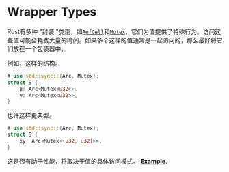 # Wrapper Types

Rust有多种 "封装 "类型，如[`RefCell`]和[`Mutex`]，它们为值提供了特殊行为。访问这些值可能会耗费大量的时间。如果多个这样的值通常是一起访问的，那么最好将它们放在一个包装器中。

[`RefCell`]: https://doc.rust-lang.org/std/cell/struct.RefCell.html
[`Mutex`]: https://doc.rust-lang.org/std/sync/struct.Mutex.html

例如，这样的结构。
```rust
# use std::sync::{Arc, Mutex};
struct S {
    x: Arc<Mutex<u32>>,
    y: Arc<Mutex<u32>>,
}
```
也许这样更典型。
```rust
# use std::sync::{Arc, Mutex};
struct S {
    xy: Arc<Mutex<(u32, u32)>>,
}
```
这是否有助于性能，将取决于值的具体访问模式。
[**Example**](https://github.com/rust-lang/rust/pull/68694/commits/7426853ba255940b880f2e7f8026d60b94b42404).
